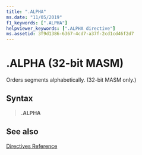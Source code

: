 ```yaml
---
title: ".ALPHA"
ms.date: "11/05/2019"
f1_keywords: [".ALPHA"]
helpviewer_keywords: [".ALPHA directive"]
ms.assetid: 3f9d1386-6367-4cd7-a37f-2cd1cd46f2d7
---
```

# .ALPHA (32-bit MASM)

Orders segments alphabetically. (32-bit MASM only.)

## Syntax

> **.ALPHA**

## See also

[Directives Reference](../../assembler/masm/directives-reference.md)
